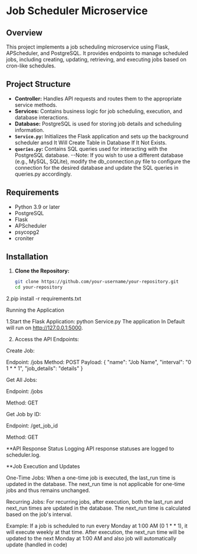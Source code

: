 # Job Scheduler Microservice

## Overview

This project implements a job scheduling microservice using Flask, APScheduler, and PostgreSQL. It provides endpoints to manage scheduled jobs, including creating, updating, retrieving, and executing jobs based on cron-like schedules.

## Project Structure

- **Controller:** Handles API requests and routes them to the appropriate service methods.
- **Services:** Contains business logic for job scheduling, execution, and database interactions.
- **Database:** PostgreSQL is used for storing job details and scheduling information.
- **`Service.py`:** Initializes the Flask application and sets up the background scheduler ansd It Will Create Table in Database If It Not Exists.
- **`queries.py`:** Contains SQL queries used for interacting with the PostgreSQL database.
--Note: If you wish to use a different database (e.g., MySQL, SQLite), modify the db_connection.py file to configure the connection for the desired database and update the SQL queries in queries.py accordingly.

## Requirements

- Python 3.9 or later
- PostgreSQL
- Flask
- APScheduler
- psycopg2
- croniter

## Installation

1. **Clone the Repository:**

   ```bash
   git clone https://github.com/your-username/your-repository.git
   cd your-repository
   
2.pip install -r requirements.txt

Running the Application

1.Start the Flask Application:
python Service.py
The application In Default will run on http://127.0.0.1:5000.

2. Access the API Endpoints:

Create Job:

Endpoint: /jobs
Method: POST
Payload:
{
  "name": "Job Name",
  "interval": "0 1 * * 1",
  "job_details": "details"
}

Get All Jobs:

Endpoint: /jobs

Method: GET


Get Job by ID:

Endpoint: /get_job_id

Method: GET

**API Response Status Logging
API response statuses are logged to scheduler.log.

**Job Execution and Updates

One-Time Jobs: When a one-time job is executed, the last_run time is updated in the database. The next_run time is not applicable for one-time jobs and thus remains unchanged.

Recurring Jobs: For recurring jobs, after execution, both the last_run and next_run times are updated in the database. The next_run time is calculated based on the job's interval.

Example: If a job is scheduled to run every Monday at 1:00 AM (0 1 * * 1), it will execute weekly at that time. After execution, the next_run time will be updated to the next Monday at 1:00 AM and also job will automatically update (handled in code)

